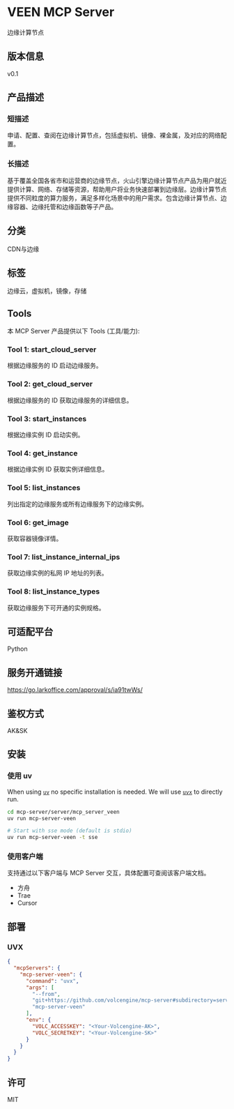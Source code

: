 # VEEN MCP Server

边缘计算节点

## 版本信息

v0.1

## 产品描述

### 短描述

申请、配置、查阅在边缘计算节点，包括虚拟机、镜像、裸金属，及对应的网络配置。

### 长描述

基于覆盖全国各省市和运营商的边缘节点，火山引擎边缘计算节点产品为用户就近提供计算、网络、存储等资源，帮助用户将业务快速部署到边缘层。边缘计算节点提供不同粒度的算力服务，满足多样化场景中的用户需求。包含边缘计算节点、边缘容器、边缘托管和边缘函数等子产品。

## 分类

CDN与边缘

## 标签

边缘云，虚拟机，镜像，存储

## Tools

本 MCP Server 产品提供以下 Tools (工具/能力):

### Tool 1: start_cloud_server

根据边缘服务的 ID 启动边缘服务。

### Tool 2: get_cloud_server

根据边缘服务的 ID 获取边缘服务的详细信息。

### Tool 3: start_instances

根据边缘实例 ID 启动实例。

### Tool 4: get_instance

根据边缘实例 ID 获取实例详细信息。

### Tool 5: list_instances

列出指定的边缘服务或所有边缘服务下的边缘实例。

### Tool 6: get_image

获取容器镜像详情。

### Tool 7: list_instance_internal_ips

获取边缘实例的私网 IP 地址的列表。

### Tool 8: list_instance_types

获取边缘服务下可开通的实例规格。

## 可适配平台

Python

## 服务开通链接

https://go.larkoffice.com/approval/s/ia91twWs/

## 鉴权方式

AK&amp;SK

## 安装

### 使用 uv

When using [`uv`](https://docs.astral.sh/uv/) no specific installation is needed.
We will use [`uvx`](https://docs.astral.sh/uv/guides/tools/) to directly run.

```bash
cd mcp-server/server/mcp_server_veen
uv run mcp-server-veen

# Start with sse mode (default is stdio)
uv run mcp-server-veen -t sse
```

### 使用客户端

支持通过以下客户端与 MCP Server 交互，具体配置可查阅该客户端文档。

- 方舟
- Trae
- Cursor

## 部署

### UVX

```json
{
  "mcpServers": {
    "mcp-server-veen": {
      "command": "uvx",
      "args": [
        "--from",
        "git+https://github.com/volcengine/mcp-server#subdirectory=server/mcp_server_veen",
        "mcp-server-veen"
      ],
      "env": {
        "VOLC_ACCESSKEY": "<Your-Volcengine-AK>",
        "VOLC_SECRETKEY": "<Your-Volcengine-SK>"
      }
    }
  }
}
```

## 许可

MIT
